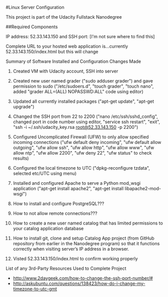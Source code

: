 #Linux Server Configuration 

This project is part of the Udacity Fullstack Nanodegree

##Required Components

IP address: 52.33.143.150 and 
SSH port: [I'm not sure where to find this]

Complete URL to your hosted web application is...currently 52.33.143.150/index.html but this will change

Summary of Software Installed and Configuration Changes Made

1. Created VM with Udacity account, SSH into server
1. Created new user named grader ("sudo adduser grader") and gave permission to sudo ("/etc/sudoers.d", "touch grader", "touch nano", added "grader ALL=(ALL) NOPASSWD:ALL" code using editor)
1. Updated all currently installed packages ("apt-get update", "apt-get upgrade")
1. Changed the SSH port from 22 to 2200 ("nano /etc/ssh/sshd_config", changed port in code number using editor, "service ssh restart", "exit", "ssh -i ~/.ssh/udacity_key.rsa root@52.33.143.150 -p 2200")
1. Configured Uncomplicated Firewall (UFW) to only allow specified incoming connections ("ufw default deny incoming", "ufw default allow outgoing", "ufw allow ssh", "ufw allow http", "ufw allow www", "ufw allow ntp", "ufw allow 2200", "ufw deny 22", "ufw status" to check results)
1. Configured the local timezone to UTC ("dpkg-reconfigure tzdata", selected etc/UTC using menu)
1. Installed and configured Apache to serve a Python mod_wsgi application ("apt-get install apache2", "apt-get install libapache2-mod-wsgi")

1. How to install and configure PostgreSQL???
1. How to not allow remote connections???
1. How to create a new user named catalog that has limited permissions to your catalog application database
1. How to install git, clone and setup Catalog App project (from GitHub repository from earlier in the Nanodegree program) so that it functions correctly when visiting server’s IP address in a browser. 

1. Visted 52.33.143.150/index.html to confirm working properly

List of any 3rd-Party Resources Used to Complete Project
- http://www.2daygeek.com/how-to-change-the-ssh-port-number/#
- http://askubuntu.com/questions/138423/how-do-i-change-my-timezone-to-utc-gmt

